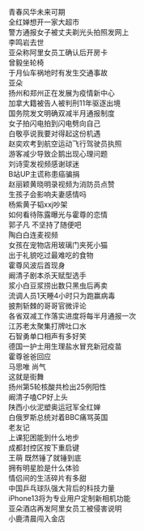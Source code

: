 青春风华未来可期  
全红婵想开一家大超市  
警方通报女子被丈夫剃光头拍照发网上  
李鸣岩去世  
亚朵称阿里女员工确认后开房卡  
曾毅坐轮椅  
于月仙车祸地时有发生交通事故  
亚朵  
扬州和郑州正在发展为疫情新中心  
加拿大籍被告人被判刑11年驱逐出境  
国务院发文明确双减半月通报制度  
女子拍闪电拍到闪电劈向自己  
白敬亭说我要对得起这份机遇  
赵奕欢考到航空运动飞行驾驶员执照  
游客减少导致企鹅出现心理问题  
刘诗雯发视频感谢球迷  
B站UP主谎称患癌骗捐  
赵丽颖黄晓明录视频为消防员点赞  
生孩子会影响夫妻感情吗  
杨紫黄子韬xxj吵架  
如何看待陈露曝光与霍尊的恋情  
郭子凡 不坚持了随便吧  
陶白白连麦视频  
女孩在宠物店用玻璃门夹死小猫  
出于礼貌吃过最难吃的食物  
霍尊风波后首现身  
阚清子剧本杀天赋型选手  
浆小白豆浆捞出数只黑虫后再卖  
流调人员1天睡4小时只为跑赢病毒  
披荆斩棘的哥哥官微评论  
各省双减工作落实进度将每半月通报一次  
江苏老太聚集打牌吐口水  
石智勇单口相声有多好笑  
德国一护士用生理盐水冒充新冠疫苗  
霍尊爸爸回应  
马思唯 尚气  
这就是街舞  
扬州第5轮核酸共检出25例阳性  
阚清子嗑CP好上头  
陕西小伙泥塑奥运冠军全红婵  
白俄罗斯总统对着BBC痛骂英国  
老友记  
上课犯困能到什么地步  
成都封控区按下重启键  
王萌 既然锤了就锤到底  
拥有明星脸是什么体验  
情侣间的生活碎片有多甜  
中国乒乓球队强大背后的科技力量  
iPhone13将为专业用户定制新相机功能  
亚朵酒店再发阿里女员工被侵害说明  
小鹿清晨闯入金店  
